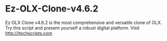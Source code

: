Ez-OLX-Clone-v4.6.2
===================

Ez OLX Clone v4.6.2 is the most comprehensive and versatile clone of OLX. Try this script and present yourself a robust digital platform. Visit http://itechscripts.com